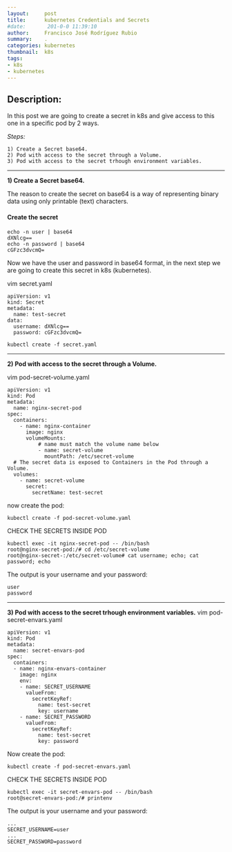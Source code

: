 ```yaml
---
layout:     post
title:      kubernetes Credentials and Secrets 
#date:       201-0-0 11:39:10
author:     Francisco José Rodríguez Rubio
summary:    .
categories: kubernetes
thumbnail:  k8s
tags:
- k8s
- kubernetes
---
```


## Description:

In this post we are going to create a secret in k8s and give access to this one in a specific pod by 2 ways.

_Steps:_

    1) Create a Secret base64.
    2) Pod with access to the secret through a Volume.
    3) Pod with access to the secret trhough environment variables.

----

__1) Create a Secret base64.__

The reason to create the secret on base64 is a way of representing binary data using only printable (text) characters.

#### Create the secret
~~~
echo -n user | base64
dXNlcg==
echo -n password | base64
cGFzc3dvcmQ=
~~~

Now we have the user and password in base64 format, in the next step we are going to create this secret in k8s (kubernetes).

vim secret.yaml
~~~
apiVersion: v1
kind: Secret
metadata:
  name: test-secret
data:
  username: dXNlcg==
  password: cGFzc3dvcmQ=
~~~

~~~
kubectl create -f secret.yaml
~~~
---
__2) Pod with access to the secret through a Volume.__

vim pod-secret-volume.yaml
~~~
apiVersion: v1
kind: Pod
metadata:
  name: nginx-secret-pod
spec:
  containers:
    - name: nginx-container
      image: nginx
      volumeMounts:
          # name must match the volume name below
          - name: secret-volume
            mountPath: /etc/secret-volume
  # The secret data is exposed to Containers in the Pod through a Volume.
  volumes:
    - name: secret-volume
      secret:
        secretName: test-secret
~~~

now create the pod:
~~~
kubectl create -f pod-secret-volume.yaml
~~~

CHECK THE SECRETS INSIDE POD

~~~
kubectl exec -it nginx-secret-pod -- /bin/bash
root@nginx-secret-pod:/# cd /etc/secret-volume
root@nginx-secret-:/etc/secret-volume# cat username; echo; cat password; echo
~~~
The output is your username and your password:
~~~
user
password
~~~
---
__3) Pod with access to the secret trhough environment variables.__
vim pod-secret-envars.yaml
~~~
apiVersion: v1
kind: Pod
metadata:
  name: secret-envars-pod
spec:
  containers:
  - name: nginx-envars-container
    image: nginx
    env:
    - name: SECRET_USERNAME
      valueFrom:
        secretKeyRef:
          name: test-secret
          key: username
    - name: SECRET_PASSWORD
      valueFrom:
        secretKeyRef:
          name: test-secret
          key: password
~~~

Now create the pod:

~~~
kubectl create -f pod-secret-envars.yaml
~~~

CHECK THE SECRETS INSIDE POD

~~~
kubectl exec -it secret-envars-pod -- /bin/bash
root@secret-envars-pod:/# printenv
~~~

The output is your username and your password:

~~~
...
SECRET_USERNAME=user
...
SECRET_PASSWORD=password
~~~
